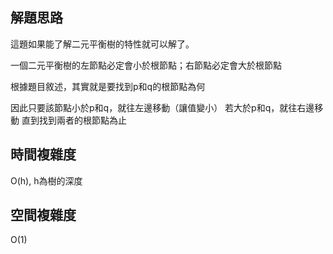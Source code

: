 ## 解題思路
這題如果能了解二元平衡樹的特性就可以解了。

一個二元平衡樹的左節點必定會小於根節點；右節點必定會大於根節點

根據題目敘述，其實就是要找到p和q的根節點為何

因此只要該節點小於p和q，就往左邊移動（讓值變小）
若大於p和q，就往右邊移動
直到找到兩者的根節點為止

## 時間複雜度
O(h), h為樹的深度

## 空間複雜度
O(1)